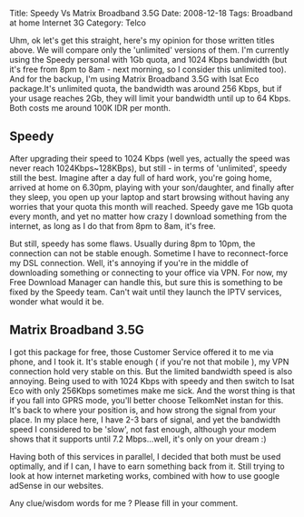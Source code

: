 Title: Speedy Vs Matrix Broadband 3.5G
Date: 2008-12-18
Tags: Broadband at home Internet 3G
Category: Telco

Uhm, ok let's get this straight, here's my opinion for those written titles above. We will compare only the 'unlimited' versions of them. I'm currently using the Speedy personal with 1Gb quota, and 1024 Kbps bandwidth (but it's free from 8pm to 8am - next morning, so I consider this unlimited too). And for the backup, I'm using Matrix Broadband 3.5G with Isat Eco package.It's unlimited quota, the bandwidth was around 256 Kbps, but if your usage reaches 2Gb, they will limit your bandwidth until up to 64 Kbps. Both costs me around 100K IDR per month.

## Speedy

After upgrading their speed to 1024 Kbps (well yes, actually the speed was never reach 1024Kbps~128KBps), but still - in terms of 'unlimited', speedy still the best. Imagine after a day full of hard work, you're going home, arrived at home on 6.30pm, playing with your son/daughter, and finally after they sleep, you open up your laptop and start browsing without having any worries that your quota this month will reached. Speedy gave me 1Gb quota every month, and yet no matter how crazy I download something from the internet, as long as I do that from 8pm to 8am, it's free.


But still, speedy has some flaws. Usually during 8pm to 10pm, the connection can not be stable enough. Sometime I have to reconnect-force my DSL connection. Well, it's annoying if you're in the middle of downloading something or connecting to your office via VPN. For now, my Free Download Manager can handle this, but sure this is something to be fixed by the Speedy team. Can't wait until they launch the IPTV services, wonder what would it be.

## Matrix Broadband 3.5G

I got this package for free, those Customer Service offered it to me via phone, and I took it. It's stable enough ( if you're not that mobile ), my VPN connection hold very stable on this. But the limited bandwidth speed is also annoying. Being used to with 1024 Kbps with speedy and then switch to Isat Eco with only 256Kbps sometimes make me sick. And the worst thing is that if you fall into GPRS mode, you'll better choose TelkomNet instan for this. It's back to where your position is, and how strong the signal from your place. In my place here, I have 2-3 bars of signal, and yet the bandwidth speed I considered to be 'slow', not fast enough, although your modem shows that it supports until 7.2 Mbps...well, it's only on your dream :)


Having both of this services in parallel, I decided that both must be used optimally, and if I can, I have to earn something back from it. Still trying to look at how internet marketing works, combined with how to use google adSense in our websites.

Any clue/wisdom words for me ? Please fill in your comment.
